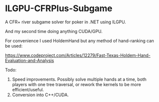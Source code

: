 # ILGPU-CFRPlus-Subgame
A CFR+ river subgame solver for poker in .NET using ILGPU.

And my second time doing anything CUDA/GPU.

For convenience I used HoldemHand but any method of hand-ranking can be used:

https://www.codeproject.com/Articles/12279/Fast-Texas-Holdem-Hand-Evaluation-and-Analysis

Todo: 
1) Speed improvements.  Possibly solve multiple hands at a time, both players with one tree traversal, or rework the kernels to be more efficient/useful.
2) Conversion into C++/CUDA.
